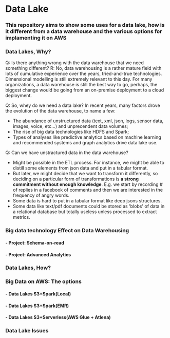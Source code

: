 # Data Lake

### This repository aims to show some uses for a data lake, how is it different from a data warehouse and the various options for implamenting it on AWS

### Data Lakes, Why?
Q: Is there anything wrong with the data warehouse that we need something different?
R: No, data warehousing is a rather mature field with lots of cumulative experience over the years, tried-and-true technologies. Dimensional modelling is still extremely relevant to this day. For many organizations, a data warehouse is still the best way to go, perhaps, the biggest change would be going from an on-premise deployment to a cloud deployment.

Q: So, whey do we need a data lake?
In recent years, many factors drove the evolution of the data warehouse, to name a few:
- The abundance of unstructured data (text, xml, json, logs, sensor data, images, voice, etc...) and unprecendent data volumes;
- The rise of big data technologies like HDFS and Spark;
- Types of analyses like predictive analytics based on machine learning and recommended systems and graph analytics drive data lake use.

Q: Can we have unstractured data in the data warehouse?
- Might be possible in the ETL process. For instance, we might be able to distill some elements from json data and put in a tabular format.
- But later, we might decide that we want to transform it differently, so deciding on a particular form of transformations is <b>a strong commitment without enough knowledge</b>. E.g. we start by recording # of replies in a facebook of comments and then we are interested in the frequency of angry words.
- Some data is hard to put in a tabular format like deep jsons structures.
- Some data like text/pdf documents could be stored as 'blobs' of data in a relational database but totally useless unless processed to extract metrics.


### Big data technology Effect on Data Warehousing
#### - Project: Schema-on-read
#### - Project: Advanced Analytics

### Data Lakes, How?

### Big Data on AWS: The options
#### - Data Lakes S3+Spark(Local)
#### - Data Lakes S3+Spark(EMR)
#### - Data Lakes S3+Serverless(AWS Glue + Atlena)

### Data Lake Issues
